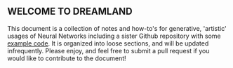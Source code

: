## WELCOME TO DREAMLAND

This document is a collection of notes and how-to's for generative, 'artistic' usages of Neural Networks including a sister Github repository with some [example code](https://github.com/stephenmmcleod/deepdreem). It is organized into loose sections, and will be updated infrequently. Please enjoy, and feel free to submit a pull request if you would like to contribute to the document!